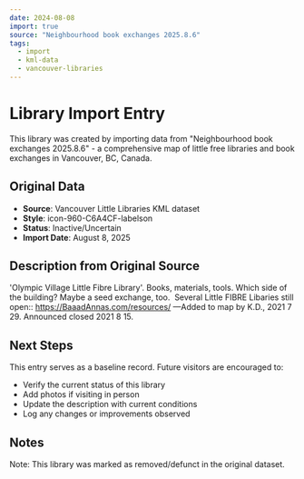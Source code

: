 ```yaml
---
date: 2024-08-08
import: true
source: "Neighbourhood book exchanges 2025.8.6"
tags:
  - import
  - kml-data
  - vancouver-libraries
---
```


# Library Import Entry

This library was created by importing data from "Neighbourhood book exchanges 2025.8.6" - a comprehensive map of little free libraries and book exchanges in Vancouver, BC, Canada.

## Original Data

- **Source**: Vancouver Little Libraries KML dataset
- **Style**: icon-960-C6A4CF-labelson
- **Status**: Inactive/Uncertain
- **Import Date**: August 8, 2025

## Description from Original Source

'Olympic Village Little Fibre Library'.
Books, materials, tools.
Which side of the building?
Maybe a seed exchange, too. 
Several Little FIBRE Libaries still open::
https://BaaadAnnas.com/resources/ 
—Added to map by K.D., 2021 7 29.
Announced closed 2021 8 15.  



## Next Steps

This entry serves as a baseline record. Future visitors are encouraged to:
- Verify the current status of this library
- Add photos if visiting in person
- Update the description with current conditions
- Log any changes or improvements observed

## Notes

Note: This library was marked as removed/defunct in the original dataset.
